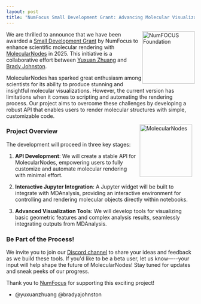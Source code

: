 ```yaml
---
layout: post
title: "NumFocus Small Development Grant: Advancing Molecular Visualization with MolecularNodes"
---
```


<img
src="{{site.images}}/numfocus.png"
title="NumFOCUS Foundation" alt="NumFOCUS Foundation"
style="float: right; width: 10em;" />

We are thrilled to announce that we have been awarded a [Small Development Grant][SDG] by NumFocus to enhance scientific molecular rendering with [MolecularNodes][MN] in 2025. This initiative is a collaborative effort between [Yuxuan Zhuang][Yuxuan] and [Brady Johnston][Brady].

MolecularNodes has sparked great enthusiasm among scientists for its ability to produce stunning and insightful molecular visualizations. However, the current version has limitations when it comes to scripting and automating the rendering process. Our project aims to overcome these challenges by developing a robust API that enables users to render molecular structures with simple, customizable code.

<a href="https://github.com/yuxuanzhuang/ggmolvis">
<img src="{{site.images}}/mn_example.png" title="MolecularNodes" alt="MolecularNodes" style="display:
    inline; float: right; height: 10em; margin: 0 0.5em" /></a>

### Project Overview

The development will proceed in three key stages:

1. **API Development**: We will create a stable API for MolecularNodes, empowering users to fully customize and automate molecular rendering with minimal effort.
   
2. **Interactive Jupyter Integration**: A Jupyter widget will be built to integrate with MDAnalysis, providing an interactive environment for controlling and rendering molecular objects directly within notebooks.

3. **Advanced Visualization Tools**: We will develop tools for visualizing basic geometric features and complex analysis results, seamlessly integrating outputs from MDAnalysis.

### Be Part of the Process!

We invite you to join our [Discord channel][discord] to share your ideas and feedback as we build these tools. If you'd like to be a beta user, let us know—--your input will help shape the future of MolecularNodes! Stay tuned for updates and sneak peeks of our progress.

Thank you to [NumFocus][NumFocus] for supporting this exciting project!

- @yuxuanzhuang @bradyajohnston

[MN]: https://github.com/BradyAJohnston/MolecularNodes
[SDG]: https://numfocus.org/programs/small-development-grants
[NumFocus]: https://numfocus.org/
[Yuxuan]: https://github.com/yuxuanzhuang/
[Brady]: https://github.com/BradyAJohnston/
[discord]: https://discord.com/channels/807348386012987462/1256156074008903741